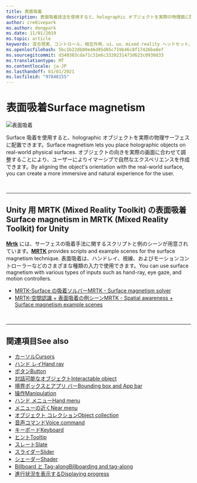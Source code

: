 ```yaml
---
title: 表面吸着
description: 表面吸着技法を使用すると、holographic オブジェクトを実際の物理面に配置できます。
author: cre8ivepark
ms.author: dongpark
ms.date: 11/01/2019
ms.topic: article
keywords: 混合現実、コントロール、相互作用、ui、ux、mixed reality ヘッドセット、windows mixed reality ヘッドセット、virtual reality ヘッドセット、HoloLens、MRTK、Mixed Reality Toolkit、surface 吸着
ms.openlocfilehash: 5bc1b22db00e46d95d05c719b46c8f17426be8ef
ms.sourcegitcommit: d340303cda71c31e6c3320231473d623c0930d33
ms.translationtype: MT
ms.contentlocale: ja-JP
ms.lasthandoff: 01/01/2021
ms.locfileid: "97848155"
---
```

# <a name="surface-magnetism"></a><span data-ttu-id="002ce-104">表面吸着</span><span class="sxs-lookup"><span data-stu-id="002ce-104">Surface magnetism</span></span>

![表面吸着](images/MRTK_SurfaceMagnetism.gif)

<span data-ttu-id="002ce-106">Surface 吸着を使用すると、holographic オブジェクトを実際の物理サーフェスに配置できます。</span><span class="sxs-lookup"><span data-stu-id="002ce-106">Surface magnetism lets you place holographic objects on real-world physical surfaces.</span></span> <span data-ttu-id="002ce-107">オブジェクトの向きを実際の画面に合わせて調整することにより、ユーザーによりイマーシブで自然なエクスペリエンスを作成できます。</span><span class="sxs-lookup"><span data-stu-id="002ce-107">By aligning the object's orientation with the real-world surface, you can create a more immersive and natural experience for the user.</span></span>

<br>

---

## <a name="surface-magnetism-in-mrtk-mixed-reality-toolkit-for-unity"></a><span data-ttu-id="002ce-108">Unity 用 MRTK (Mixed Reality Toolkit) の表面吸着</span><span class="sxs-lookup"><span data-stu-id="002ce-108">Surface magnetism in MRTK (Mixed Reality Toolkit) for Unity</span></span>

<span data-ttu-id="002ce-109">**[Mrtk](https://github.com/Microsoft/MixedRealityToolkit-Unity)** には、サーフェスの吸着手法に関するスクリプトと例のシーンが用意されています。</span><span class="sxs-lookup"><span data-stu-id="002ce-109">**[MRTK](https://github.com/Microsoft/MixedRealityToolkit-Unity)** provides scripts and example scenes for the surface magnetism technique.</span></span> <span data-ttu-id="002ce-110">表面吸着は、ハンドレイ、視線、およびモーションコントローラーなどのさまざまな種類の入力で使用できます。</span><span class="sxs-lookup"><span data-stu-id="002ce-110">You can use surface magnetism with various types of inputs such as hand-ray, eye gaze, and motion controllers.</span></span>

* [<span data-ttu-id="002ce-111">MRTK-Surface の吸着ソルバー</span><span class="sxs-lookup"><span data-stu-id="002ce-111">MRTK - Surface magnetism solver</span></span>](https://microsoft.github.io/MixedRealityToolkit-Unity/Documentation/README_Solver.html#surfacemagnetism)
* [<span data-ttu-id="002ce-112">MRTK-空間認識 + 表面吸着の例シーン</span><span class="sxs-lookup"><span data-stu-id="002ce-112">MRTK - Spatial awareness + Surface magnetism example scenes</span></span>](https://github.com/microsoft/MixedRealityToolkit-Unity/blob/mrtk_development/Assets/MRTK/Examples/Demos/Solvers/Scenes/SurfaceMagnetismSpatialAwarenessExample.unity)

<br>

---

## <a name="see-also"></a><span data-ttu-id="002ce-113">関連項目</span><span class="sxs-lookup"><span data-stu-id="002ce-113">See also</span></span>

* [<span data-ttu-id="002ce-114">カーソル</span><span class="sxs-lookup"><span data-stu-id="002ce-114">Cursors</span></span>](cursors.md)
* [<span data-ttu-id="002ce-115">ハンド レイ</span><span class="sxs-lookup"><span data-stu-id="002ce-115">Hand ray</span></span>](point-and-commit.md)
* [<span data-ttu-id="002ce-116">ボタン</span><span class="sxs-lookup"><span data-stu-id="002ce-116">Button</span></span>](button.md)
* [<span data-ttu-id="002ce-117">対話可能なオブジェクト</span><span class="sxs-lookup"><span data-stu-id="002ce-117">Interactable object</span></span>](interactable-object.md)
* [<span data-ttu-id="002ce-118">境界ボックスとアプリ バー</span><span class="sxs-lookup"><span data-stu-id="002ce-118">Bounding box and App bar</span></span>](app-bar-and-bounding-box.md)
* [<span data-ttu-id="002ce-119">操作</span><span class="sxs-lookup"><span data-stu-id="002ce-119">Manipulation</span></span>](direct-manipulation.md)
* [<span data-ttu-id="002ce-120">ハンド メニュー</span><span class="sxs-lookup"><span data-stu-id="002ce-120">Hand menu</span></span>](hand-menu.md)
* [<span data-ttu-id="002ce-121">メニューの近く</span><span class="sxs-lookup"><span data-stu-id="002ce-121">Near menu</span></span>](near-menu.md)
* [<span data-ttu-id="002ce-122">オブジェクト コレクション</span><span class="sxs-lookup"><span data-stu-id="002ce-122">Object collection</span></span>](object-collection.md)
* [<span data-ttu-id="002ce-123">音声コマンド</span><span class="sxs-lookup"><span data-stu-id="002ce-123">Voice command</span></span>](voice-input.md)
* [<span data-ttu-id="002ce-124">キーボード</span><span class="sxs-lookup"><span data-stu-id="002ce-124">Keyboard</span></span>](keyboard.md)
* [<span data-ttu-id="002ce-125">ヒント</span><span class="sxs-lookup"><span data-stu-id="002ce-125">Tooltip</span></span>](tooltip.md)
* [<span data-ttu-id="002ce-126">スレート</span><span class="sxs-lookup"><span data-stu-id="002ce-126">Slate</span></span>](slate.md)
* [<span data-ttu-id="002ce-127">スライダー</span><span class="sxs-lookup"><span data-stu-id="002ce-127">Slider</span></span>](slider.md)
* [<span data-ttu-id="002ce-128">シェーダー</span><span class="sxs-lookup"><span data-stu-id="002ce-128">Shader</span></span>](shader.md)
* [<span data-ttu-id="002ce-129">Billboard と Tag-along</span><span class="sxs-lookup"><span data-stu-id="002ce-129">Billboarding and tag-along</span></span>](billboarding-and-tag-along.md)
* [<span data-ttu-id="002ce-130">進行状況を表示する</span><span class="sxs-lookup"><span data-stu-id="002ce-130">Displaying progress</span></span>](progress.md)
